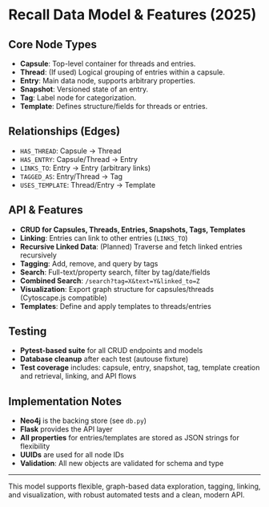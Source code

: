 # Recall Data Model & Features (2025)

## Core Node Types
- **Capsule**: Top-level container for threads and entries.
- **Thread**: (If used) Logical grouping of entries within a capsule.
- **Entry**: Main data node, supports arbitrary properties.
- **Snapshot**: Versioned state of an entry.
- **Tag**: Label node for categorization.
- **Template**: Defines structure/fields for threads or entries.

## Relationships (Edges)
- `HAS_THREAD`: Capsule → Thread
- `HAS_ENTRY`: Capsule/Thread → Entry
- `LINKS_TO`: Entry → Entry (arbitrary links)
- `TAGGED_AS`: Entry/Thread → Tag
- `USES_TEMPLATE`: Thread/Entry → Template

## API & Features
- **CRUD for Capsules, Threads, Entries, Snapshots, Tags, Templates**
- **Linking**: Entries can link to other entries (`LINKS_TO`)
- **Recursive Linked Data**: (Planned) Traverse and fetch linked entries recursively
- **Tagging**: Add, remove, and query by tags
- **Search**: Full-text/property search, filter by tag/date/fields
- **Combined Search**: `/search?tag=X&text=Y&linked_to=Z`
- **Visualization**: Export graph structure for capsules/threads (Cytoscape.js compatible)
- **Templates**: Define and apply templates to threads/entries

## Testing
- **Pytest-based suite** for all CRUD endpoints and models
- **Database cleanup** after each test (autouse fixture)
- **Test coverage** includes: capsule, entry, snapshot, tag, template creation and retrieval, linking, and API flows

## Implementation Notes
- **Neo4j** is the backing store (see `db.py`)
- **Flask** provides the API layer
- **All properties** for entries/templates are stored as JSON strings for flexibility
- **UUIDs** are used for all node IDs
- **Validation**: All new objects are validated for schema and type

---

This model supports flexible, graph-based data exploration, tagging, linking, and visualization, with robust automated tests and a clean, modern API.